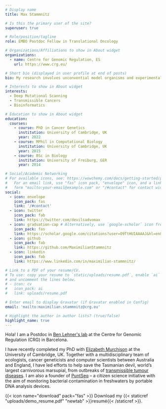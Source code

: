 ```yaml
---
# Display name
title: Max Stammnitz

# Is this the primary user of the site?
superuser: true

# Role/position/tagline
role: EMBO Postdoc Fellow in Translational Oncology

# Organizations/Affiliations to show in About widget
organizations:
  - name: Centre for Genomic Regulation, ES
    url: https://www.crg.eu/

# Short bio (displayed in user profile at end of posts)
bio: My research involves unconvential model organisms and experimental approaches to cancer research.

# Interests to show in About widget
interests:
  - Deep Mutational Scanning
  - Transmissible Cancers
  - Bioinformatics

# Education to show in About widget
education:
  courses:
    - course: PhD in Cancer Genetics
      institution: University of Cambridge, UK
      year: 2022
    - course: MPhil in Computational Biology
      institution: University of Cambridge, UK
      year: 2015
    - course: BSc in Biology
      institution: University of Freiburg, GER
      year: 2014

# Social/Academic Networking
# For available icons, see: https://wowchemy.com/docs/getting-started/page-builder/#icons
#   For an email link, use "fas" icon pack, "envelope" icon, and a link in the
#   form "mailto:your-email@example.com" or "/#contact" for contact widget.
social:
  - icon: envelope
    icon_pack: fas
    link: '/#contact'
  - icon: twitter
    icon_pack: fab
    link: https://twitter.com/devilsadvomax
  - icon: graduation-cap # Alternatively, use `google-scholar` icon from `ai` icon pack
    icon_pack: fas
    link: https://scholar.google.com/citations?user=O9TtHUIAAAAJ&hl=en&oi=ao
  - icon: github
    icon_pack: fab
    link: https://github.com/MaximilianStammnitz
  - icon: linkedin
    icon_pack: fab
    link: https://www.linkedin.com/in/maximilian-stammnitz/

# Link to a PDF of your resume/CV.
# To use: copy your resume to `static/uploads/resume.pdf`, enable `ai` icons in `params.toml`,
# and uncomment the lines below.
# - icon: cv
#   icon_pack: ai
#   link: uploads/resume.pdf

# Enter email to display Gravatar (if Gravatar enabled in Config)
email: 'mailto:maximilian.stammnitz@crg.eu'

# Highlight the author in author lists? (true/false)
highlight_name: true
---
```


Hola! I am a Postdoc in [Ben Lehner's lab](https://www.crg.eu/ben_lehner) at the Centre for Genomic Regulation (CRG) in Barcelona.

I have recently completed my PhD with [Elizabeth Murchison](https://www.tcg.vet.cam.ac.uk/) at the University of Cambridge, UK. Together with a multidisciplinary team of ecologists, cancer geneticists and computer scientists between Australia and England, I have led efforts to help save the Tasmanian devil, world’s largest carnivorous marsupial, from outbreaks of [transmissible tumour diseases](https://www.cam.ac.uk/research/news/human-anti-cancer-drugs-could-help-treat-transmissible-cancers-in-tasmanian-devils). I am also a founder of [PuntSeq](https://www.puntseq.co.uk/) – a citizen science initiative with the aim of monitoring bacterial contamination in freshwaters by portable DNA analysis devices.

{{< icon name="download" pack="fas" >}} Download my {{< staticref "uploads/demo_resume.pdf" "newtab" >}}resumé{{< /staticref >}}.
